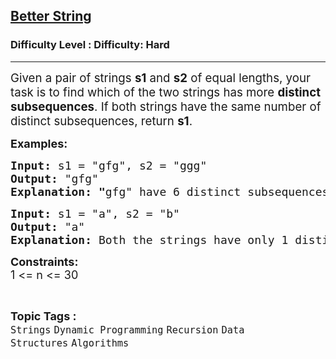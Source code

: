 <h2><a href="https://www.geeksforgeeks.org/problems/better-string/1?utm_source=youtube&utm_medium=collab_striver_ytdescription&utm_campaign=better-string">Better String</a></h2><h3>Difficulty Level : Difficulty: Hard</h3><hr><div class="problems_problem_content__Xm_eO"><p><span style="font-size: 14pt;">Given a pair of strings <strong>s1</strong> and <strong>s2</strong> of equal lengths, your task is to find which of the two strings has more <strong>distinct subsequences</strong>. If both strings have the same number of distinct subsequences, return <strong>s1</strong>.</span></p>
<p><span style="font-size: 18px;"><strong>Examples:</strong></span></p>
<pre><span style="font-size: 18px;"><strong>Input: </strong>s1 = "gfg", s2 = "ggg"
<strong>Output:</strong> "gfg"
<strong>Explanation: "</strong>gfg" have 6 distinct subsequences whereas "ggg" have 3 distinct subsequences. 
</span></pre>
<pre><span style="font-size: 18px;"><strong>Input:</strong> s1 = "a", s2 = "b"
<strong>Output:</strong> "a"
<strong>Explanation: </strong>Both the strings have only 1 distinct subsequence.</span></pre>
<p><span style="font-size: 18px;"><strong>Constraints:</strong><br>1 &lt;= n &lt;= 30</span></p></div><br><p><span style=font-size:18px><strong>Topic Tags : </strong><br><code>Strings</code>&nbsp;<code>Dynamic Programming</code>&nbsp;<code>Recursion</code>&nbsp;<code>Data Structures</code>&nbsp;<code>Algorithms</code>&nbsp;
